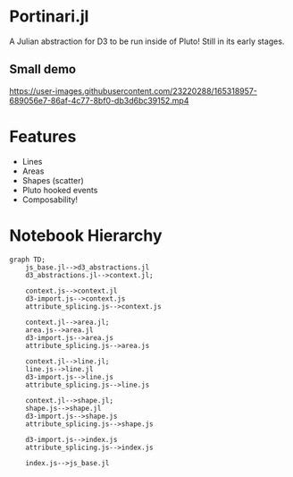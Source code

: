 # Portinari.jl

A Julian abstraction for D3 to be run inside of Pluto! Still in its early stages.

## Small demo


https://user-images.githubusercontent.com/23220288/165318957-689056e7-86af-4c77-8bf0-db3d6bc39152.mp4


# Features

- Lines
- Areas
- Shapes (scatter)
- Pluto hooked events
- Composability!

# Notebook Hierarchy

```mermaid
graph TD;
    js_base.jl-->d3_abstractions.jl
    d3_abstractions.jl-->context.jl;

    context.js-->context.jl
    d3-import.js-->context.js
    attribute_splicing.js-->context.js

    context.jl-->area.jl;
    area.js-->area.jl
    d3-import.js-->area.js
    attribute_splicing.js-->area.js

    context.jl-->line.jl;
    line.js-->line.jl
    d3-import.js-->line.js
    attribute_splicing.js-->line.js

    context.jl-->shape.jl;
    shape.js-->shape.jl
    d3-import.js-->shape.js
    attribute_splicing.js-->shape.js

    d3-import.js-->index.js
    attribute_splicing.js-->index.js

    index.js-->js_base.jl 
```
